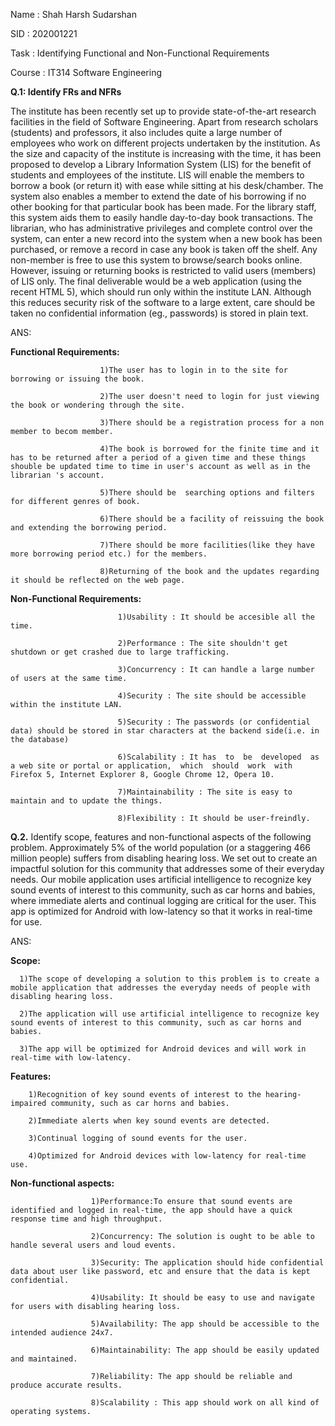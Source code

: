 
Name   : Shah Harsh Sudarshan

SID    : 202001221

Task   : Identifying Functional and Non-Functional Requirements

Course : IT314 Software Engineering 







**Q.1: Identify FRs and NFRs**

The institute has been recently set up to provide state-of-the-art research facilities in the
field of Software Engineering. Apart from research scholars (students) and professors, it also
includes quite a large number of employees who work on different projects undertaken by
the institution.
As the size and capacity of the institute is increasing with the time, it has been proposed to
develop a Library Information System (LIS) for the benefit of students and employees of the
institute. LIS will enable the members to borrow a book (or return it) with ease while sitting
at his desk/chamber. The system also enables a member to extend the date of his borrowing
if no other booking for that particular book has been made. For the library staff, this system
aids them to easily handle day-to-day book transactions. The librarian, who has
administrative privileges and complete control over the system, can enter a new record into
the system when a new book has been purchased, or remove a record in case any book is
taken off the shelf. Any non-member is free to use this system to browse/search books
online. However, issuing or returning books is restricted to valid users (members) of LIS only.
The final deliverable would be a web application (using the recent HTML 5), which should
run only within the institute LAN. Although this reduces security risk of the software to a
large extent, care should be taken no confidential information (eg., passwords) is stored in
plain text.

ANS:

**Functional Requirements:**

                        1)The user has to login in to the site for borrowing or issuing the book.

                        2)The user doesn't need to login for just viewing the book or wondering through the site.

                        3)There should be a registration process for a non member to becom member.

                        4)The book is borrowed for the finite time and it has to be returned after a period of a given time and these things shouble be updated time to time in user's account as well as in the librarian 's account.

                        5)There should be  searching options and filters for different genres of book.

                        6)There should be a facility of reissuing the book and extending the borrowing period.

                        7)There should be more facilities(like they have more borrowing period etc.) for the members.

                        8)Returning of the book and the updates regarding it should be reflected on the web page.
                        
**Non-Functional Requirements:**

                            1)Usability : It should be accesible all the time.

                            2)Performance : The site shouldn't get shutdown or get crashed due to large trafficking.

                            3)Concurrency : It can handle a large number of users at the same time.

                            4)Security : The site should be accessible within the institute LAN.

                            5)Security : The passwords (or confidential data) should be stored in star characters at the backend side(i.e. in the database)

                            6)Scalability : It has  to  be  developed  as  a web site or portal or application,  which  should  work  with Firefox 5, Internet Explorer 8, Google Chrome 12, Opera 10.

                            7)Maintainability : The site is easy to maintain and to update the things.

                            8)Flexibility : It should be user-freindly.





**Q.2.** Identify scope, features and non-functional aspects of the following problem.
Approximately 5% of the world population (or a staggering 466 million people) suffers from
disabling hearing loss. We set out to create an impactful solution for this community that
addresses some of their everyday needs. Our mobile application uses artificial intelligence to
recognize key sound events of interest to this community, such as car horns and babies,
where immediate alerts and continual logging are critical for the user. This app is optimized
for Android with low-latency so that it works in real-time for use.

ANS:

**Scope:**

      1)The scope of developing a solution to this problem is to create a mobile application that addresses the everyday needs of people with disabling hearing loss.

      2)The application will use artificial intelligence to recognize key sound events of interest to this community, such as car horns and babies. 

      3)The app will be optimized for Android devices and will work in real-time with low-latency.

**Features:**

        1)Recognition of key sound events of interest to the hearing-impaired community, such as car horns and babies. 

        2)Immediate alerts when key sound events are detected. 

        3)Continual logging of sound events for the user. 

        4)Optimized for Android devices with low-latency for real-time use.


**Non-functional aspects:**

                      1)Performance:To ensure that sound events are identified and logged in real-time, the app should have a quick response time and high throughput. 

                      2)Concurrency: The solution is ought to be able to handle several users and loud events. 

                      3)Security: The application should hide confidential data about user like password, etc and ensure that the data is kept confidential. 

                      4)Usability: It should be easy to use and navigate for users with disabling hearing loss. 

                      5)Availability: The app should be accessible to the intended audience 24x7. 

                      6)Maintainability: The app should be easily updated and maintained. 

                      7)Reliability: The app should be reliable and produce accurate results.

                      8)Scalability : This app should work on all kind of operating systems.
